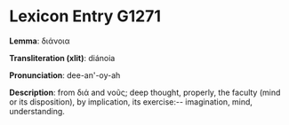 # Lexicon Entry G1271

**Lemma**: διάνοια

**Transliteration (xlit)**: diánoia

**Pronunciation**: dee-an'-oy-ah

**Description**:
from διά and νοῦς; deep thought, properly, the faculty (mind or its disposition), by implication, its exercise:-- imagination, mind, understanding.
